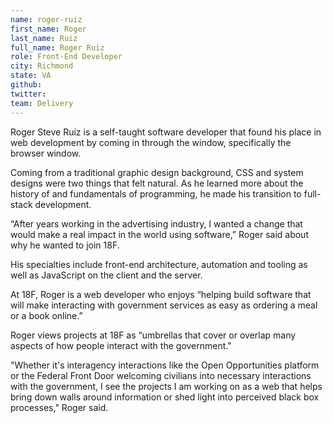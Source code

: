 ```yaml
---
name: roger-ruiz
first_name: Roger
last_name: Ruiz
full_name: Roger Ruiz
role: Front-End Developer
city: Richmond
state: VA
github: 
twitter: 
team: Delivery
---
```


Roger Steve Ruiz is a self-taught software developer that found his place in web development by coming in through the window, specifically the browser window. 

Coming from a traditional graphic design background, CSS and system designs were two things that felt natural. As he learned more about the history of and fundamentals of programming, he made his transition to full-stack development.

“After years working in the advertising industry, I wanted a change that would make a real impact in the world using software,” Roger said about why he wanted to join 18F.

His specialties include front-end architecture, automation and tooling as well as JavaScript on the client and the server.

At 18F, Roger is a web developer who enjoys “helping build software that will make interacting with government services as easy as ordering a meal or a book online.”

Roger views projects at 18F as “umbrellas that cover or overlap many aspects of how people interact with the government."

"Whether it's interagency interactions like the Open Opportunities platform or the Federal Front Door welcoming civilians into necessary interactions with the government, I see the projects I am working on as a web that helps bring down walls around information or shed light into perceived black box processes," Roger said.
